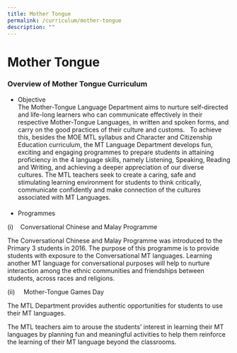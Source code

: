 ```yaml
---
title: Mother Tongue
permalink: /curriculum/mother-tongue
description: ""
---
```

# **Mother Tongue**

### Overview of Mother Tongue Curriculum 

*   Objective       
The Mother-Tongue Language Department aims to nurture self-directed and life-long learners who can communicate effectively in their respective Mother-Tongue Languages, in written and spoken forms, and carry on the good practices of their culture and customs.   To achieve this, besides the MOE MTL syllabus and Character and Citizenship Education curriculum, the MT Language Department develops fun, exciting and engaging programmes to prepare students in attaining proficiency in the 4 language skills, namely Listening, Speaking, Reading and Writing, and achieving a deeper appreciation of our diverse cultures. The MTL teachers seek to create a caring, safe and stimulating learning environment for students to think critically, communicate confidently and make connection of the cultures associated with MT Languages.

  

#### 

*   Programmes

(i)    Conversational Chinese and Malay Programme  

The Conversational Chinese and Malay Programme was introduced to the Primary 3 students in 2016\. The purpose of this programme is to provide students with exposure to the Conversational MT languages. Learning another MT language for conversational purposes will help to nurture interaction among the ethnic communities and friendships between students, across races and religions.

  
(ii)     Mother-Tongue Games Day  

The MTL Department provides authentic opportunities for students to use their MT languages. 

The MTL teachers aim to arouse the students’ interest in learning their MT languages by planning fun and meaningful activities to help them reinforce the learning of their MT language beyond the classrooms.